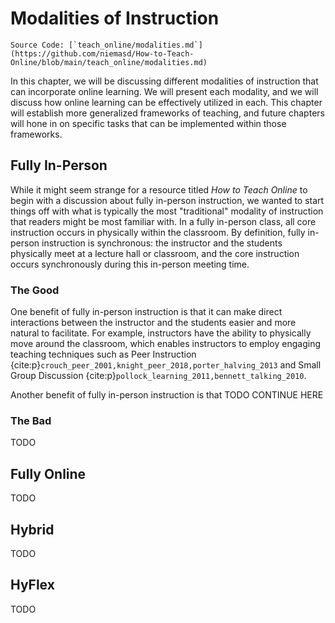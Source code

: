 # Modalities of Instruction

```{note}
Source Code: [`teach_online/modalities.md`](https://github.com/niemasd/How-to-Teach-Online/blob/main/teach_online/modalities.md)
```

In this chapter,
we will be discussing different modalities of instruction that can incorporate online learning.
We will present each modality,
and we will discuss how online learning can be effectively utilized in each.
This chapter will establish more generalized frameworks of teaching,
and future chapters will hone in on specific tasks that can be implemented within those frameworks.

## Fully In-Person

While it might seem strange for a resource titled *How to Teach Online* to begin with a discussion about fully in-person instruction,
we wanted to start things off with what is typically the most "traditional" modality of instruction that readers might be most familiar with.
In a fully in-person class,
all core instruction occurs in physically within the classroom.
By definition, fully in-person instruction is synchronous:
the instructor and the students physically meet at a lecture hall or classroom,
and the core instruction occurs synchronously during this in-person meeting time.

### The Good

One benefit of fully in-person instruction is that it can make direct interactions between the instructor and the students
easier and more natural to facilitate.
For example, instructors have the ability to physically move around the classroom,
which enables instructors to employ engaging teaching techniques such as
Peer Instruction {cite:p}`crouch_peer_2001,knight_peer_2018,porter_halving_2013`
and Small Group Discussion {cite:p}`pollock_learning_2011,bennett_talking_2010`.

Another benefit of fully in-person instruction is that TODO CONTINUE HERE

### The Bad

TODO

## Fully Online

TODO

## Hybrid

TODO

## HyFlex

TODO
